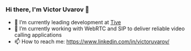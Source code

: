 ### Hi there, I'm Victor Uvarov 👋

- 🔭 I’m currently leading development at [Tive](https://www.tivetechnology.com/)
- 🌱 I’m currently working with WebRTC and SIP to deliver reliable video calling applications
- 📫 How to reach me: https://www.linkedin.com/in/victoruvarov/

<!--
**VictorUvarov/victoruvarov** is a ✨ _special_ ✨ repository because its `README.md` (this file) appears on your GitHub profile.

Here are some ideas to get you started:

- 🔭 I’m currently working on ...
- 🌱 I’m currently learning ...
- 👯 I’m looking to collaborate on ...
- 🤔 I’m looking for help with ...
- 💬 Ask me about ...
- 📫 How to reach me: ...
- 😄 Pronouns: ...
- ⚡ Fun fact: ...
-->

